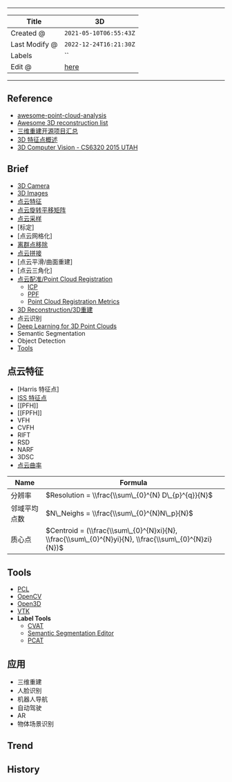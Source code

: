 -----

| Title         | 3D                                                   |
| ------------- | ---------------------------------------------------- |
| Created @     | `2021-05-10T06:55:43Z`                               |
| Last Modify @ | `2022-12-24T16:21:30Z`                               |
| Labels        | \`\`                                                 |
| Edit @        | [here](https://github.com/junxnone/aiwiki/issues/76) |

-----

## Reference

  - [awesome-point-cloud-analysis](https://github.com/Yochengliu/awesome-point-cloud-analysis)
  - [Awesome 3D reconstruction
    list](https://github.com/openMVG/awesome_3DReconstruction_list)
  - [三维重建开源项目汇总](https://zhuanlan.zhihu.com/p/141946874)
  - [3D 特征点概述](https://www.cnblogs.com/li-yao7758258/p/9350340.html)
  - [3D Computer Vision - CS6320 2015
    UTAH](http://www.sci.utah.edu/~gerig/CS6320-S2015/CS6320_3D_Computer_Vision.html)

## Brief

  - [3D Camera](/3D_Camera)
  - [3D Images](/3D_Images)
  - [点云特征](#点云特征)
  - [点云旋转平移矩阵](/Point_Cloud_Rotation_Matrix)
  - [点云采样](/Point_Cloud_Sampling)
  - \[标定\]
  - \[点云网格化\]
  - [离群点移除](/离群点移除)
  - [点云拼接](/点云拼接)
  - \[点云平滑/曲面重建\]
  - \[点云三角化\]
  - [点云配准/Point Cloud Registration](/Point_Cloud_Registration)
      - [ICP](3D_Algos_ICP)
      - [PPF](/3D_Algos_PPF)
      - [Point Cloud Registration
        Metrics](/Point_Cloud_Registration_Metrics)
  - [3D Reconstruction/3D重建](/3D_Reconstruction)
  - 点云识别
  - [Deep Learning for 3D Point
    Clouds](/Deep_Learning_for_3D_Point_Clouds)
  - Semantic Segmentation
  - Object Detection
  - [Tools](#Tools)

## 点云特征

  - \[Harris 特征点\]
  - [ISS 特征点](/ISS_KeyPoint)
  - \[\[PFH\]\]
  - \[\[FPFH\]\]
  - VFH
  - CVFH
  - RIFT
  - RSD
  - NARF
  - 3DSC
  - [点云曲率](/点云曲率)

| Name   | Formula                                                                                              |
| ------ | ---------------------------------------------------------------------------------------------------- |
| 分辨率    | $Resolution = \\frac{\\sum\_{0}^{N} D\_{p}^{q}}{N}$                                                  |
| 邻域平均点数 | $N\_Neighs = \\frac{\\sum\_{0}^{N}N\_p}{N}$                                                          |
| 质心点    | $Centroid = (\\frac{\\sum\_{0}^{N}xi}{N}, \\frac{\\sum\_{0}^{N}yi}{N}, \\frac{\\sum\_{0}^{N}zi}{N})$ |

## Tools

  - [PCL](/PCL_Summary)
  - [OpenCV](https://github.com/opencv/opencv/tree/master/modules/calib3d)
  - [Open3D](https://github.com/intel-isl/Open3D)
  - [VTK](https://github.com/Kitware/VTK)
  - **Label Tools**
      - [CVAT](https://github.com/openvinotoolkit/cvat)
      - [Semantic Segmentation
        Editor](https://github.com/MR-520DAI/semantic-segmentation-editor)
      - [PCAT](https://github.com/halostorm/PCAT_open_source)

## 应用

  - 三维重建
  - 人脸识别
  - 机器人导航
  - 自动驾驶
  - AR
  - 物体场景识别

## Trend

## History
